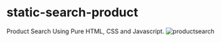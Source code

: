 # static-search-product
Product Search Using Pure HTML, CSS and Javascript.
![productsearch](https://github.com/mehar0ali/static-search-product/assets/108994001/30323cff-55e0-49d5-8b31-8001bf524340)
